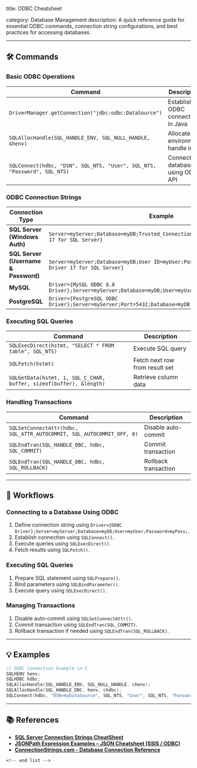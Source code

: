 title: ODBC Cheatsheet

category: Database Management
description: A quick reference guide for essential ODBC commands, connection string configurations, and best practices for accessing databases.

---

## 🛠️ Commands

### **Basic ODBC Operations**

| Command                                                                    | Description                        |
| -------------------------------------------------------------------------- | ---------------------------------- |
| `DriverManager.getConnection("jdbc:odbc:DataSource")`                    | Establish ODBC connection in Java  |
| `SQLAllocHandle(SQL_HANDLE_ENV, SQL_NULL_HANDLE, &henv)`                 | Allocate environment handle in C   |
| `SQLConnect(hdbc, "DSN", SQL_NTS, "User", SQL_NTS, "Password", SQL_NTS)` | Connect to database using ODBC API |

### **ODBC Connection Strings**

| Connection Type                            | Example                                                                                                 |
| ------------------------------------------ | ------------------------------------------------------------------------------------------------------- |
| **SQL Server (Windows Auth)**        | `Server=myServer;Database=myDB;Trusted_Connection=True;Driver={ODBC Driver 17 for SQL Server}`        |
| **SQL Server (Username & Password)** | `Server=myServer;Database=myDB;User ID=myUser;Password=myPass;Driver={ODBC Driver 17 for SQL Server}` |
| **MySQL**                            | `Driver={MySQL ODBC 8.0 Driver};Server=myServer;Database=myDB;User=myUser;Password=myPass;Option=3;`  |
| **PostgreSQL**                       | `Driver={PostgreSQL ODBC Driver};Server=myServer;Port=5432;Database=myDB;Uid=myUser;Pwd=myPass;`      |

### **Executing SQL Queries**

| Command                                                               | Description                    |
| --------------------------------------------------------------------- | ------------------------------ |
| `SQLExecDirect(hstmt, "SELECT * FROM table", SQL_NTS)`              | Execute SQL query              |
| `SQLFetch(hstmt)`                                                   | Fetch next row from result set |
| `SQLGetData(hstmt, 1, SQL_C_CHAR, buffer, sizeof(buffer), &length)` | Retrieve column data           |

### **Handling Transactions**

| Command                                                                 | Description          |
| ----------------------------------------------------------------------- | -------------------- |
| `SQLSetConnectAttr(hdbc, SQL_ATTR_AUTOCOMMIT, SQL_AUTOCOMMIT_OFF, 0)` | Disable auto-commit  |
| `SQLEndTran(SQL_HANDLE_DBC, hdbc, SQL_COMMIT)`                        | Commit transaction   |
| `SQLEndTran(SQL_HANDLE_DBC, hdbc, SQL_ROLLBACK)`                      | Rollback transaction |

---

## 🔄 Workflows

### **Connecting to a Database Using ODBC**

1. Define connection string using `Driver={ODBC Driver};Server=myServer;Database=myDB;User=myUser;Password=myPass;`.
2. Establish connection using `SQLConnect()`.
3. Execute queries using `SQLExecDirect()`.
4. Fetch results using `SQLFetch()`.

### **Executing SQL Queries**

1. Prepare SQL statement using `SQLPrepare()`.
2. Bind parameters using `SQLBindParameter()`.
3. Execute query using `SQLExecDirect()`.

### **Managing Transactions**

1. Disable auto-commit using `SQLSetConnectAttr()`.
2. Commit transaction using `SQLEndTran(SQL_COMMIT)`.
3. Rollback transaction if needed using `SQLEndTran(SQL_ROLLBACK)`.

---

## 💡 Examples

```c
// ODBC Connection Example in C
SQLHENV henv;
SQLHDBC hdbc;
SQLAllocHandle(SQL_HANDLE_ENV, SQL_NULL_HANDLE, &henv);
SQLAllocHandle(SQL_HANDLE_DBC, henv, &hdbc);
SQLConnect(hdbc, "DSN=myDataSource", SQL_NTS, "User", SQL_NTS, "Password", SQL_NTS);
```

---

## 📚 References

- **[SQL Server Connection Strings CheatSheet](https://gist.github.com/nullbind/91c573b0e27682733f97d4e6eebe36f8)**
- **[JSONPath Expression Examples – JSON Cheatsheet (SSIS / ODBC)](https://zappysys.com/blog/jsonpath-examples-expression-cheetsheet/)**
- **[ConnectionStrings.com - Database Connection Reference](https://www.connectionstrings.com/)**

```
<!-- end list -->
```
